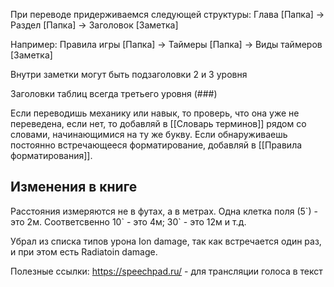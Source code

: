 При переводе придерживаемся следующей структуры:
Глава \[Папка\]  -> Раздел \[Папка\] -> Заголовок \[Заметка\] 

Например:
Правила игры \[Папка\] -> Таймеры \[Папка\] -> Виды таймеров \[Заметка\]

Внутри заметки могут быть подзаголовки 2 и 3 уровня

Заголовки таблиц всегда третьего уровня (\#\#\#)

Если переводишь механику или навык, то проверь, что она уже не переведена, если нет, то добавляй в [[Словарь терминов]] рядом со словами, начинающимися на ту же букву. Если обнаруживаешь постоянно встречающееся форматирование, добавляй в [[Правила форматирования]].

## Изменения в книге

Расстояния измеряются не в футах, а в метрах. Одна клетка поля (5\`) - это 2м. Соответсвенно 10\` - это 4м; 30\` - это 12м и т.д. 

Убрал из списка типов урона Ion damage, так как встречается один раз, и при этом есть Radiatoin damage.

Полезные ссылки:
https://speechpad.ru/ - для трансляции голоса в текст
